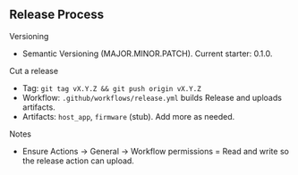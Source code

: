 ## Release Process

Versioning
- Semantic Versioning (MAJOR.MINOR.PATCH). Current starter: 0.1.0.

Cut a release
- Tag: `git tag vX.Y.Z && git push origin vX.Y.Z`
- Workflow: `.github/workflows/release.yml` builds Release and uploads artifacts.
- Artifacts: `host_app`, `firmware` (stub). Add more as needed.

Notes
- Ensure Actions → General → Workflow permissions = Read and write so the release action can upload.

